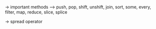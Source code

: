 -> important methods
--> push, pop, shift, unshift, join, sort, some, every, filter, map, reduce, slice, splice

-> spread operator

